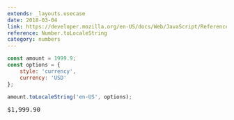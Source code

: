 ```yaml
---
extends: _layouts.usecase
date: 2018-03-04
link: https://developer.mozilla.org/en-US/docs/Web/JavaScript/Reference/Global_Objects/Number/toLocaleString
reference: Number.toLocaleString
category: numbers
---
```


```javascript
const amount = 1999.9;
const options = {
    style: 'currency',
    currency: 'USD'
};

amount.toLocaleString('en-US', options);
```

<pre class="output">$1,999.90</pre>
